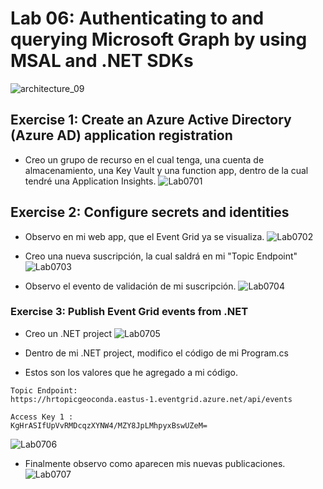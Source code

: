 # Lab 06: Authenticating to and querying Microsoft Graph by using MSAL and .NET SDKs
![architecture_09](ZZ-lab/Architecture_07.png)

## Exercise 1: Create an Azure Active Directory (Azure AD) application registration
* Creo un grupo de recurso en el cual tenga, una cuenta de almacenamiento, una Key Vault y una function app, dentro de la cual tendré una Application Insights.
![Lab0701](ZZ-lab/Lab0701.png)


## Exercise 2: Configure secrets and identities

* Observo en mi web app, que el Event Grid ya se visualiza. 
![Lab0702](ZZ-lab/Lab0702.png)

* Creo una nueva suscripción, la cual saldrá en mi "Topic Endpoint"
![Lab0703](ZZ-lab/Lab0703.png)

* Observo el evento de validación de mi suscripción.
![Lab0704](ZZ-lab/Lab0704.png)

### Exercise 3: Publish Event Grid events from .NET
* Creo un .NET project
![Lab0705](ZZ-lab/Lab0705.png)


 
* Dentro de mi .NET project, modifico el código de mi  Program.cs

 
 * Estos son los valores que he agregado a mi código.
 ```
Topic Endpoint:
https://hrtopicgeoconda.eastus-1.eventgrid.azure.net/api/events

Access Key 1 :
KgHrASIfUpVvRMDcqzXYNW4/MZY8JpLMhpyxBswUZeM=
```
![Lab0706](ZZ-lab/Lab0706.png)
* Finalmente observo como aparecen mis nuevas publicaciones.
![Lab0707](ZZ-lab/Lab0707.png)

